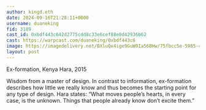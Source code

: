 ```yaml
---
author: kingd.eth
date: 2024-09-16T21:28:11+0000
username: duaneking
fid: 3189
cast_id: 0xbdf443c642d2775cdd8c33e6cef88e0d42936b62
cast: https://warpcast.com/duaneking/0xbdf443c6
image: https://imagedelivery.net/BXluQx4ige9GuW0Ia56BHw/75fbcc5e-5985-45f2-c711-35df8b691400/original
layout: post
---
```

Ex-formation, Kenya Hara, 2015  
  
Wisdom from a master of design. In contrast to information, ex-formation describes how little we really know and thus becomes the starting point for any type of design. Hara states: “What moves people’s hearts, in every case, is the unknown. Things that people already know don’t excite them.”  

<img src='https://imagedelivery.net/BXluQx4ige9GuW0Ia56BHw/75fbcc5e-5985-45f2-c711-35df8b691400/original' alt='' referrerpolicy='no-referrer'/>
<img src='https://imagedelivery.net/BXluQx4ige9GuW0Ia56BHw/13e8aaa9-83bf-45de-2253-2dec20120000/original' alt='' referrerpolicy='no-referrer'/>
